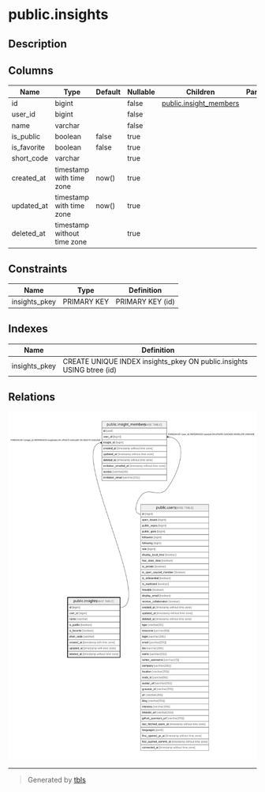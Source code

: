 # public.insights

## Description

## Columns

| Name        | Type                        | Default | Nullable | Children                                            | Parents | Comment |
| ----------- | --------------------------- | ------- | -------- | --------------------------------------------------- | ------- | ------- |
| id          | bigint                      |         | false    | [public.insight_members](public.insight_members.md) |         |         |
| user_id     | bigint                      |         | false    |                                                     |         |         |
| name        | varchar                     |         | false    |                                                     |         |         |
| is_public   | boolean                     | false   | true     |                                                     |         |         |
| is_favorite | boolean                     | false   | true     |                                                     |         |         |
| short_code  | varchar                     |         | true     |                                                     |         |         |
| created_at  | timestamp with time zone    | now()   | true     |                                                     |         |         |
| updated_at  | timestamp with time zone    | now()   | true     |                                                     |         |         |
| deleted_at  | timestamp without time zone |         | true     |                                                     |         |         |

## Constraints

| Name          | Type        | Definition       |
| ------------- | ----------- | ---------------- |
| insights_pkey | PRIMARY KEY | PRIMARY KEY (id) |

## Indexes

| Name          | Definition                                                            |
| ------------- | --------------------------------------------------------------------- |
| insights_pkey | CREATE UNIQUE INDEX insights_pkey ON public.insights USING btree (id) |

## Relations

![er](public.insights.svg)

---

> Generated by [tbls](https://github.com/k1LoW/tbls)
